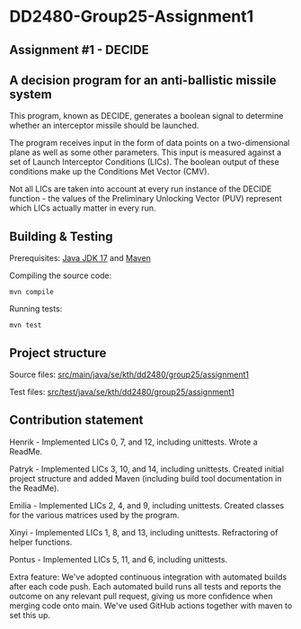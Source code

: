 # DD2480-Group25-Assignment1
## Assignment #1 - DECIDE
## A decision program for an anti-ballistic missile system
This program, known as DECIDE, generates a boolean signal to determine whether an interceptor missile should be launched.

The program receives input in the form of data points on a two-dimensional plane as well as some other parameters.
This input is measured against a set of Launch Interceptor Conditions (LICs). The boolean output of these conditions make up the Conditions Met Vector (CMV).

Not all LICs are taken into account at every run instance of the DECIDE function - the values of the Preliminary Unlocking Vector (PUV) represent which LICs actually matter in every run.

## Building & Testing
Prerequisites: [Java JDK 17](https://www.oracle.com/java/technologies/javase/jdk17-archive-downloads.html) and [Maven](https://maven.apache.org/)

Compiling the source code:
```
mvn compile
```

Running tests:
```
mvn test
```

## Project structure
Source files:
[src/main/java/se/kth/dd2480/group25/assignment1](src/main/java/se/kth/dd2480/group25/assignment1)

Test files:
[src/test/java/se/kth/dd2480/group25/assignment1](src/test/java/se/kth/dd2480/group25/assignment1)

## Contribution statement
Henrik - Implemented LICs 0, 7, and 12, including unittests. Wrote a ReadMe.

Patryk - Implemented LICs 3, 10, and 14, including unittests. Created initial project structure and added Maven (including build tool documentation in the ReadMe).

Emilia - Implemented LICs 2, 4, and 9, including unittests. Created classes for the various matrices used by the program.

Xinyi - Implemented LICs 1, 8, and 13, including unittests. Refractoring of helper functions.

Pontus - Implemented LICs 5, 11, and 6, including unittests.

Extra feature: We've adopted continuous integration with automated builds after each code push. Each automated build runs all tests and reports the outcome on any relevant pull request, giving us more confidence when merging code onto main. We've used GitHub actions together with maven to set this up. 
